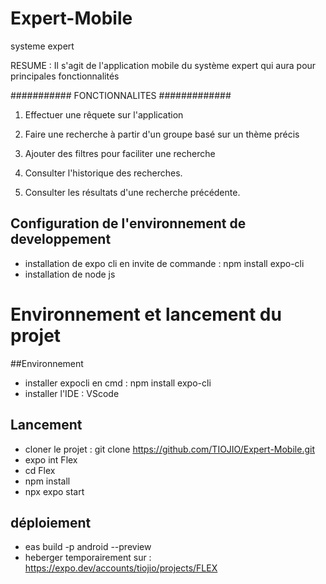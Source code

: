 # Expert-Mobile
systeme expert 

RESUME : Il s'agit de l'application mobile du système expert qui aura pour principales fonctionnalités

###########      FONCTIONNALITES    #############

1) Effectuer une rêquete sur l'application

2) Faire une recherche à partir d'un groupe basé sur un thème précis

3) Ajouter des filtres pour faciliter une recherche
   
4) Consulter l'historique des recherches.
   
5) Consulter les résultats d'une recherche précédente.

## Configuration de l'environnement de developpement
- installation de expo cli en invite de commande : npm install expo-cli
- installation de node js

# Environnement et lancement du projet
##Environnement 
- installer expocli en cmd : npm install expo-cli
- installer l'IDE : VScode

## Lancement 
- cloner le projet : git clone https://github.com/TIOJIO/Expert-Mobile.git
- expo int Flex
- cd Flex
- npm install
- npx expo start

## déploiement
- eas build -p android --preview
- heberger temporairement sur : https://expo.dev/accounts/tiojio/projects/FLEX

